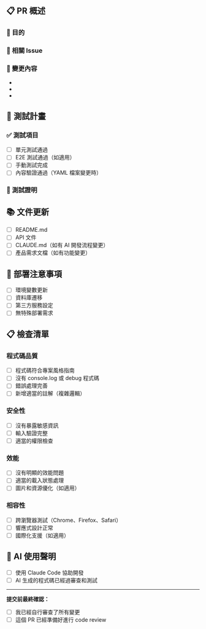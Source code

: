 ## 📋 PR 概述

### 🎯 目的
<!-- 簡述這個 PR 的主要目的 -->

### 🔗 相關 Issue
<!-- 連結相關的 issue 編號，例如：Fixes #123 -->

### 📝 變更內容
<!-- 列出主要的變更項目 -->
- 
- 
- 

## 🧪 測試計畫

### ✅ 測試項目
<!-- 勾選已完成的測試項目 -->
- [ ] 單元測試通過
- [ ] E2E 測試通過（如適用）
- [ ] 手動測試完成
- [ ] 內容驗證通過（YAML 檔案變更時）

### 📸 測試證明
<!-- 附上測試結果截圖或說明 -->

## 📚 文件更新

<!-- 勾選已更新的文件 -->
- [ ] README.md
- [ ] API 文件
- [ ] CLAUDE.md（如有 AI 開發流程變更）
- [ ] 產品需求文檔（如有功能變更）

## 🚀 部署注意事項

<!-- 列出部署時需要注意的事項 -->
- [ ] 環境變數更新
- [ ] 資料庫遷移
- [ ] 第三方服務設定
- [ ] 無特殊部署需求

## 📋 檢查清單

### 程式碼品質
- [ ] 程式碼符合專案風格指南
- [ ] 沒有 console.log 或 debug 程式碼
- [ ] 錯誤處理完善
- [ ] 新增適當的註解（複雜邏輯）

### 安全性
- [ ] 沒有暴露敏感資訊
- [ ] 輸入驗證完整
- [ ] 適當的權限檢查

### 效能
- [ ] 沒有明顯的效能問題
- [ ] 適當的載入狀態處理
- [ ] 圖片和資源優化（如適用）

### 相容性
- [ ] 跨瀏覽器測試（Chrome、Firefox、Safari）
- [ ] 響應式設計正常
- [ ] 國際化支援（如適用）

## 🤖 AI 使用聲明
<!-- 如果使用 AI 協助開發，請說明 -->
- [ ] 使用 Claude Code 協助開發
- [ ] AI 生成的程式碼已經過審查和測試

---

**提交前最終確認：**
- [ ] 我已經自行審查了所有變更
- [ ] 這個 PR 已經準備好進行 code review